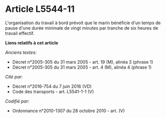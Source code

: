 # Article L5544-11

L'organisation du travail à bord prévoit que le marin bénéficie d'un temps de pause d'une durée minimale de vingt minutes par
tranche de six heures de travail effectif.

**Liens relatifs à cet article**

_Anciens textes_:

  - Décret n°2005-305 du 31 mars 2005 - art. 19 (M), alinéa 3 (phrase 1)
  - Décret n°2005-305 du 31 mars 2005 - art. 4 (M), alinéa 4 (phrase 1)

_Cité par_:

  - Décret n°2016-754 du 7 juin 2016 (VD)
  - Code des transports - art. L5541-1-1 (V)

_Codifié par_:

  - Ordonnance n°2010-1307 du 28 octobre 2010 - art. (V)
